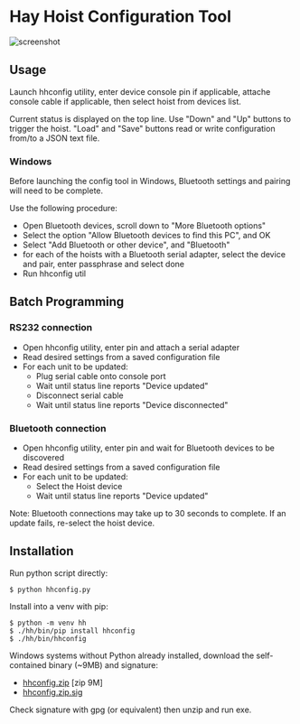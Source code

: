 # Hay Hoist Configuration Tool

![screenshot](hhconfig.png "hhconfig screenshot")

## Usage

Launch hhconfig utility, enter device console pin
if applicable, attache console cable if applicable,
then select hoist from devices list.

Current status is displayed on the top line. Use
"Down" and "Up" buttons to trigger the hoist. "Load"
and "Save" buttons read or write configuration
from/to a JSON text file.

### Windows

Before launching the config tool in Windows,
Bluetooth settings and pairing will need to be
complete.

Use the following procedure:

   - Open Bluetooth devices, scroll down to "More Bluetooth options"
   - Select the option "Allow Bluetooth devices to find this PC", and OK
   - Select "Add Bluetooth or other device", and "Bluetooth"
   - for each of the hoists with a Bluetooth serial adapter, select
     the device and pair, enter passphrase and select done
   - Run hhconfig util


## Batch Programming

### RS232 connection

   - Open hhconfig utility, enter pin and attach a serial adapter
   - Read desired settings from a saved configuration file
   - For each unit to be updated:
     - Plug serial cable onto console port
     - Wait until status line reports "Device updated"
     - Disconnect serial cable
     - Wait until status line reports "Device disconnected"

### Bluetooth connection

   - Open hhconfig utility, enter pin and wait for Bluetooth
     devices to be discovered
   - Read desired settings from a saved configuration file
   - For each unit to be updated:
     - Select the Hoist device
     - Wait until status line reports "Device updated"

Note: Bluetooth connections may take up to 30 seconds to
complete. If an update fails, re-select the hoist device.

## Installation

Run python script directly:

	$ python hhconfig.py

Install into a venv with pip:

	$ python -m venv hh
	$ ./hh/bin/pip install hhconfig
	$ ./hh/bin/hhconfig

Windows systems without Python already installed, download
the self-contained binary (~9MB) and signature:

   - [hhconfig.zip](https://6-v.org/hh/hhconfig.zip) [zip 9M]
   - [hhconfig.zip.sig](https://6-v.org/hh/hhconfig.zip.sig)

Check signature with gpg (or equivalent) then unzip and run exe.

